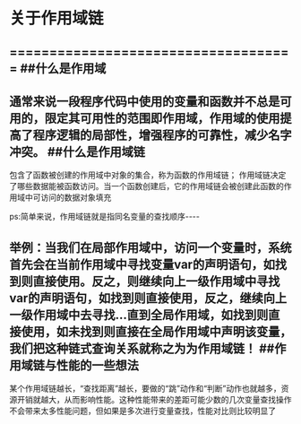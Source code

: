 # 关于作用域链
====================================
##什么是作用域
---------------------------------
通常来说一段程序代码中使用的变量和函数并不总是可用的，限定其可用性的范围即作用域，作用域的使用提高了程序逻辑的局部性，增强程序的可靠性，减少名字冲突。
##什么是作用域链
---------------------------------
包含了函数被创建的作用域中对象的集合，称为函数的作用域链；
作用域链决定了哪些数据能被函数访问。当一个函数创建后，它的作用域链会被创建此函数的作用域中可访问的数据对象填充

ps:简单来说，作用域链就是指同名变量的查找顺序----

举例：当我们在局部作用域中，访问一个变量时，系统首先会在当前作用域中寻找变量var的声明语句，如找到则直接使用。反之，则继续向上一级作用域中寻找var的声明语句，如找到则直接使用，反之，继续向上一级作用域中去寻找…直到全局作用域，如找到则直接使用，如未找到则直接在全局作用域中声明该变量，我们把这种链式查询关系就称之为为作用域链！
##作用域链与性能的一些想法
----------------------------------
某个作用域链越长，“查找距离”越长，要做的“跳”动作和“判断”动作也就越多，资源开销就越大，从而影响性能。这种性能带来的差距可能少数的几次变量查找操作不会带来太多性能问题，但如果是多次进行变量查找，性能对比则比较明显了